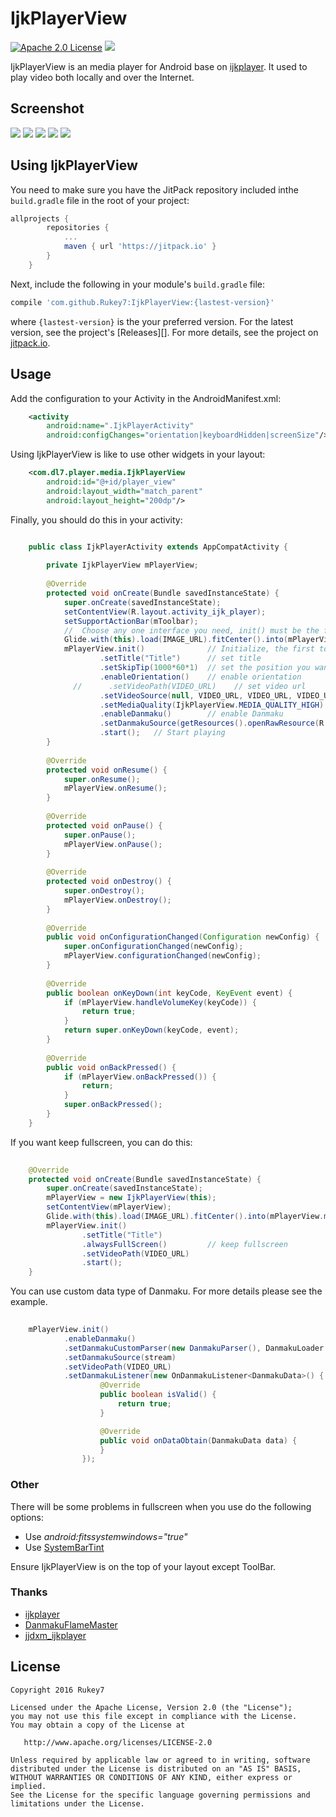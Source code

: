 # IjkPlayerView
[![Apache 2.0 License](https://img.shields.io/badge/license-Apache%202.0-blue.svg?style=flat)](http://www.apache.org/licenses/LICENSE-2.0.html) [![](https://jitpack.io/v/Rukey7/IjkPlayerView.svg)](https://jitpack.io/#Rukey7/IjkPlayerView)

IjkPlayerView is an media player for Android base on [ijkplayer](https://github.com/Bilibili/ijkplayer). It used to play video both locally and over the Internet.

## Screenshot

![](https://raw.githubusercontent.com/Rukey7/ScreenShot/master/IjkPlayerView/horizontal3.png)
![](https://raw.githubusercontent.com/Rukey7/ScreenShot/master/IjkPlayerView/horizontal.png)
![](https://raw.githubusercontent.com/Rukey7/ScreenShot/master/IjkPlayerView/send_danmaku.png)
![](https://raw.githubusercontent.com/Rukey7/ScreenShot/master/IjkPlayerView/danmaku_h.gif)
![](https://raw.githubusercontent.com/Rukey7/ScreenShot/master/IjkPlayerView/scale.gif)

## Using IjkPlayerView

You need to make sure you have the JitPack repository included inthe `build.gradle` file in the root of your project:

```gradle
allprojects {
		repositories {
			...
			maven { url 'https://jitpack.io' }
		}
	}
```

Next, include the following in your module's `build.gradle` file:

```gradle
compile 'com.github.Rukey7:IjkPlayerView:{lastest-version}'
```

where `{lastest-version}` is the your preferred version. For the latest version, see the
project's [Releases][]. For more details, see the project on [jitpack.io](https://jitpack.io/#Rukey7/IjkPlayerView).

## Usage

Add the configuration to your Activity in the AndroidManifest.xml:

```xml
	<activity  
	    android:name=".IjkPlayerActivity"  
	    android:configChanges="orientation|keyboardHidden|screenSize"/>
```

Using IjkPlayerView is like to use other widgets in your layout:

```xml
	<com.dl7.player.media.IjkPlayerView  
	    android:id="@+id/player_view"  
	    android:layout_width="match_parent"  
	    android:layout_height="200dp"/>  
```

Finally, you should do this in your activity:

```java

	public class IjkPlayerActivity extends AppCompatActivity {  
  
	    private IjkPlayerView mPlayerView;  
	  
	    @Override  
	    protected void onCreate(Bundle savedInstanceState) {  
	        super.onCreate(savedInstanceState);  
	        setContentView(R.layout.activity_ijk_player);  
	        setSupportActionBar(mToolbar);  
	        //  Choose any one interface you need, init() must be the first to use.
	        Glide.with(this).load(IMAGE_URL).fitCenter().into(mPlayerView.mPlayerThumb); // Show the thumb before play
	        mPlayerView.init()              // Initialize, the first to use 
	                .setTitle("Title")  	// set title  
	                .setSkipTip(1000*60*1)  // set the position you want to skip  
	                .enableOrientation()    // enable orientation 
	          //      .setVideoPath(VIDEO_URL)    // set video url  
	                .setVideoSource(null, VIDEO_URL, VIDEO_URL, VIDEO_URL, null) // set multiple video url  
	                .setMediaQuality(IjkPlayerView.MEDIA_QUALITY_HIGH)  // set the initial video url
	                .enableDanmaku()        // enable Danmaku  
	                .setDanmakuSource(getResources().openRawResource(R.raw.comments)) // add Danmaku source, you need to use enableDanmaku() first 
	                .start();   // Start playing 
	    }  
	  
	    @Override  
	    protected void onResume() {  
	        super.onResume();  
	        mPlayerView.onResume();  
	    }  
	  
	    @Override  
	    protected void onPause() {  
	        super.onPause();  
	        mPlayerView.onPause();  
	    }  
	  
	    @Override  
	    protected void onDestroy() {  
	        super.onDestroy();  
	        mPlayerView.onDestroy();  
	    }  
	  
	    @Override  
	    public void onConfigurationChanged(Configuration newConfig) {  
	        super.onConfigurationChanged(newConfig);  
	        mPlayerView.configurationChanged(newConfig);  
	    }  
	  
	    @Override  
	    public boolean onKeyDown(int keyCode, KeyEvent event) {  
	        if (mPlayerView.handleVolumeKey(keyCode)) {  
	            return true;  
	        }  
	        return super.onKeyDown(keyCode, event);  
	    }  
	  
	    @Override  
	    public void onBackPressed() {  
	        if (mPlayerView.onBackPressed()) {  
	            return;  
	        }  
	        super.onBackPressed();  
	    } 
 	}   

```

If you want keep fullscreen, you can do this:
```java
	
	@Override
    protected void onCreate(Bundle savedInstanceState) {
        super.onCreate(savedInstanceState);
        mPlayerView = new IjkPlayerView(this);
        setContentView(mPlayerView);
        Glide.with(this).load(IMAGE_URL).fitCenter().into(mPlayerView.mPlayerThumb);
        mPlayerView.init()
                .setTitle("Title")
                .alwaysFullScreen()			// keep fullscreen
                .setVideoPath(VIDEO_URL)	
                .start();
    }

```

You can use custom data type of Danmaku. For more details please see the example.
```java
	
    mPlayerView.init()
            .enableDanmaku()
            .setDanmakuCustomParser(new DanmakuParser(), DanmakuLoader.instance(), DanmakuConverter.instance())
            .setDanmakuSource(stream)
            .setVideoPath(VIDEO_URL)	
            .setDanmakuListener(new OnDanmakuListener<DanmakuData>() {
                    @Override
                    public boolean isValid() {
                        return true;
                    }

                    @Override
                    public void onDataObtain(DanmakuData data) {
                    }
                });

```


### Other

There will be some problems in fullscreen when you use do the following options:

- Use *android:fitssystemwindows="true"* 
- Use [SystemBarTint](https://github.com/jgilfelt/SystemBarTint)

Ensure IjkPlayerView is on the top of your layout except ToolBar.

### Thanks

- [ijkplayer](https://github.com/Bilibili/ijkplayer)
- [DanmakuFlameMaster](https://github.com/Bilibili/DanmakuFlameMaster)
- [jjdxm_ijkplayer](https://github.com/jjdxmashl/jjdxm_ijkplaye)

License
-------

    Copyright 2016 Rukey7

    Licensed under the Apache License, Version 2.0 (the "License");
    you may not use this file except in compliance with the License.
    You may obtain a copy of the License at

       http://www.apache.org/licenses/LICENSE-2.0

    Unless required by applicable law or agreed to in writing, software
    distributed under the License is distributed on an "AS IS" BASIS,
    WITHOUT WARRANTIES OR CONDITIONS OF ANY KIND, either express or implied.
    See the License for the specific language governing permissions and
    limitations under the License.
